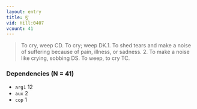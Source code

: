 ```yaml
---
layout: entry
title: ངུ་
vid: Hill:0407
vcount: 41
---
```

> To cry, weep CD\. To cry; weep DK\.1\. To shed tears and make a noise of suffering because of pain, illness, or sadness\. 2\. To make a noise like crying, sobbing DS\. To weep, to cry TC\.


### Dependencies (N = 41)
* `arg1` 12
* `aux` 2
* `cop` 1
